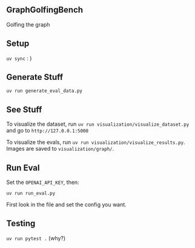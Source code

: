 ## GraphGolfingBench

Golfing the graph

## Setup

`uv sync` : )

## Generate Stuff

`uv run generate_eval_data.py`

## See Stuff

To visualize the dataset, run `uv run visualization/visualize_dataset.py` and go to `http://127.0.0.1:5000`

To visualize the evals, run `uv run visualization/visualize_results.py`. Images are saved to `visualization/graph/`.


## Run Eval

Set the `OPENAI_API_KEY`, then:

`uv run run_eval.py`

First look in the file and set the config you want.

## Testing

`uv run pytest .` (why?)
